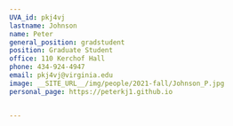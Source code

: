 ```yaml
---
UVA_id: pkj4vj
lastname: Johnson
name: Peter
general_position: gradstudent
position: Graduate Student
office: 110 Kerchof Hall
phone: 434-924-4947
email: pkj4vj@virginia.edu
image: __SITE_URL__/img/people/2021-fall/Johnson_P.jpg
personal_page: https://peterkj1.github.io


---
```

